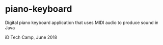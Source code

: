 # piano-keyboard

Digital piano keyboard application that uses MIDI audio to produce sound in Java

iD Tech Camp, June 2018
